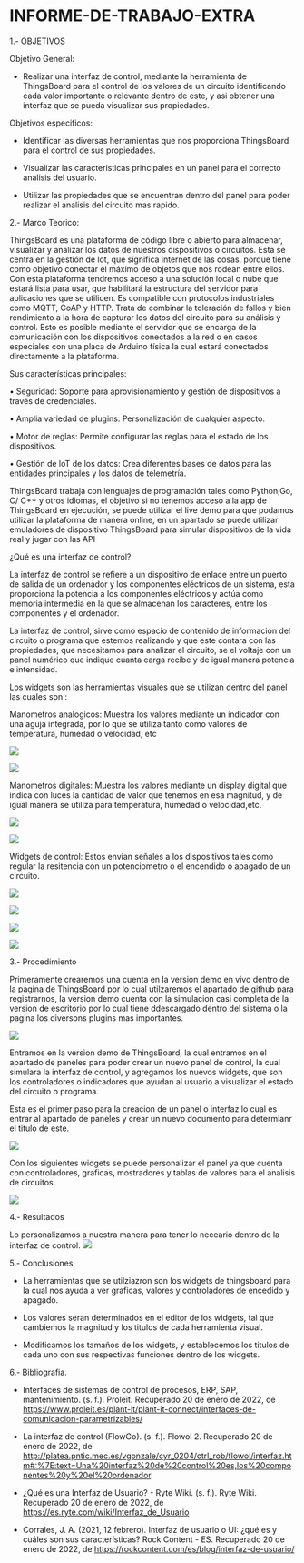 # INFORME-DE-TRABAJO-EXTRA

1.- OBJETIVOS

Objetivo General:

- Realizar una interfaz de control, mediante la herramienta de ThingsBoard para el control de los valores de un circuito identificando cada valor importante o relevante dentro de este, y asi obtener una interfaz que se pueda visualizar sus propiedades.

Objetivos especificos:

- Identificar las diversas herramientas que nos proporciona ThingsBoard para el control de sus  propiedades.

- Visualizar las caracteristicas principales en un panel para el correcto analisis del usuario.

- Utilizar las propiedades que se encuentran dentro del panel para poder realizar el analisis del circuito mas rapido.


2.- Marco Teorico:

ThingsBoard es una plataforma de código libre o abierto para almacenar, visualizar y analizar los datos de nuestros dispositivos o circuitos. Esta se centra en la gestión de lot, que significa internet de las cosas, porque tiene como objetivo conectar el máximo de objetos que nos rodean entre ellos.
Con esta plataforma tendremos acceso a una solución local o nube que estará lista para usar, que habilitará la estructura del servidor para aplicaciones que se utilicen. Es compatible con protocolos industriales como MQTT, CoAP y HTTP. Trata de combinar la toleración de fallos y bien rendimiento a la hora de capturar los datos del circuito para su análisis y control. Esto es posible mediante el servidor que se encarga de la comunicación con los dispositivos conectados a la red o en casos especiales con una placa de Arduino física la cual estará conectados directamente a la plataforma.

Sus características principales:

•	Seguridad: Soporte para aprovisionamiento y gestión de dispositivos a través de credenciales.

•	Amplia variedad de plugins: Personalización de cualquier aspecto.

•	Motor de reglas: Permite configurar las reglas para el estado de los dispositivos.

•	Gestión de loT de los datos:  Crea diferentes bases de datos para las entidades principales y los datos de telemetría.


ThingsBoard trabaja con lenguajes de programación tales como Python,Go, C/ C++ y otros idiomas, el objetivo  si no tenemos acceso a la app  de ThingsBoard en ejecución, se puede utilizar el live demo para que podamos utilizar la plataforma de manera online, en un apartado se puede utilizar emuladores de dispositivo ThingsBoard para simular dispositivos de la vida real y jugar con las API 

¿Qué es una interfaz de control?

La interfaz de control se refiere a un dispositivo de enlace entre un puerto de salida de un ordenador y los componentes eléctricos de un sistema, esta proporciona la potencia a los componentes eléctricos y actúa como memoria intermedia en la que se almacenan los caracteres, entre los componentes y el ordenador.

La interfaz de control, sirve como espacio de contenido de información del circuito o programa que estemos realizando y que este contara con las propiedades, que necesitamos para analizar el circuito, se el voltaje con un panel numérico que indique cuanta carga recibe y de igual manera potencia e intensidad.

Los widgets son las herramientas visuales que se utilizan dentro del panel las cuales son :


Manometros analogicos: Muestra los valores mediante un indicador con una aguja integrada, por lo que se utiliza tanto como valores de temperatura, humedad o velocidad, etc

![](imagenes/paso_5.png)

![](imagenes/paso_7.png)


Manometros digitales: Muestra los valores mediante un display digital que indica con luces la cantidad de valor que tenemos en esa magnitud, y de igual manera se utiliza para temperatura, humedad o velocidad,etc.

![](imagenes/paso_6.png)

![](imagenes/paso_9.png)

Widgets de control: Estos envian señales a los dispositivos tales como regular la resitencia con un potenciometro o el encendido o apagado de un circuito.

![](imagenes/paso_10.png)

![](imagenes/paso_11.png)

![](imagenes/paso_12.png)

![](imagenes/mapa.png)


3.- Procedimiento

Primeramente crearemos una cuenta en la version demo en vivo dentro de la pagina de ThingsBoard por lo cual utilzaremos el apartado de github para registrarnos, la version demo cuenta con la simulacion casi completa de la version de escritorio por lo cual tiene ddescargado dentro del sistema o la pagina los diversons plugins mas importantes.

![](imagenes/paso_4.png)

Entramos en la version demo de ThingsBoard, la cual entramos en el apartado de paneles para poder crear un nuevo panel de control, la cual simulara la interfaz de control, y agregamos los nuevos widgets, que son los controladores o indicadores que ayudan al usuario a visualizar el estado del circuito o programa.


Esta es el primer paso para la creacion de un panel o interfaz lo cual es entrar al apartado de paneles y crear un nuevo documento  para determianr el titulo de este.

![](imagenes/paso_1.png)

Con los siguientes widgets se puede personalizar el panel ya que cuenta con controladores, graficas, mostradores y tablas de valores para el analisis de circuitos.


![](imagenes/paso_2.png)

4.- Resultados


Lo personalizamos a nuestra manera para tener lo neceario dentro de la interfaz de control.
![](imagenes/paso_3.png)



5.- Conclusiones


- La herramientas que se utilziazron son los widgets de thingsboard para la cual nos ayuda a ver graficas, valores y controladores de encedido y apagado.

- Los valores seran determinados en el editor de los widgets, tal que cambiemos la magnitud y los titulos de cada herramienta visual. 

- Modificamos los tamaños de los widgets, y establecemos los titulos de cada uno con sus respectivas funciones dentro de los widgets. 


6.- Bibliografia.

- Interfaces de sistemas de control de procesos, ERP, SAP, mantenimiento. (s. f.). Proleit. Recuperado 20 de enero de 2022, de https://www.proleit.es/plant-it/plant-it-connect/interfaces-de-comunicacion-parametrizables/

- La interfaz de control (FlowGo). (s. f.). Flowol 2. Recuperado 20 de enero de 2022, de http://platea.pntic.mec.es/vgonzale/cyr_0204/ctrl_rob/flowol/interfaz.htm#:%7E:text=Una%20interfaz%20de%20control%20es,los%20componentes%20y%20el%20ordenador.

- ¿Qué es una Interfaz de Usuario? - Ryte Wiki. (s. f.). Ryte Wiki. Recuperado 20 de enero de 2022, de https://es.ryte.com/wiki/Interfaz_de_Usuario

- Corrales, J. A. (2021, 12 febrero). Interfaz de usuario o UI: ¿qué es y cuáles son sus características? Rock Content - ES. Recuperado 20 de enero de 2022, de https://rockcontent.com/es/blog/interfaz-de-usuario/
   


